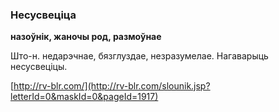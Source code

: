 ### Несусвеціца
**назоўнік, жаночы род, размоўнае**

Што-н. недарэчнае, бязглуздае, незразумелае. Нагаварыць несусвеціцы.

<a rel="author">[http://rv-blr.com/](http://rv-blr.com/slounik.jsp?letterId=0&maskId=0&pageId=1917)</a>
